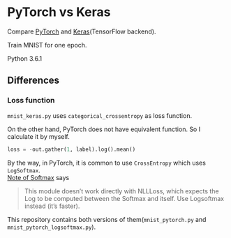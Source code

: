 # PyTorch vs Keras

Compare [PyTorch](http://pytorch.org/) and [Keras](https://keras.io/)(TensorFlow backend).

Train MNIST for one epoch.

Python 3.6.1

## Differences

### Loss function
`mnist_keras.py` uses `categorical_crossentropy` as loss function.

On the other hand, PyTorch does not have equivalent function. So I calculate it by myself.

```python
loss = -out.gather(1, label).log().mean()
```

By the way, in PyTorch, it is common to use `CrossEntropy` which uses `LogSoftmax`.  
[Note of Softmax](http://pytorch.org/docs/master/nn.html#softmax) says
> This module doesn’t work directly with NLLLoss, which expects the Log to be computed between the Softmax and itself. Use Logsoftmax instead (it’s faster).

This repository contains both versions of them(`mnist_pytorch.py` and `mnist_pytorch_logsoftmax.py`).
